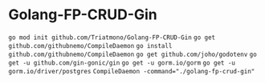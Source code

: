 # Golang-FP-CRUD-Gin
 

 ```go mod init github.com/Triatmono/Golang-FP-CRUD-Gin```
 ```go get github.com/githubnemo/CompileDaemon```
 ```go install github.com/githubnemo/CompileDaemon```
 ```go get github.com/joho/godotenv```
 ```go get -u github.com/gin-gonic/gin```
 ```go get -u gorm.io/gorm```
 ```go get -u gorm.io/driver/postgres```
```CompileDaemon -command="./golang-fp-crud-gin"```